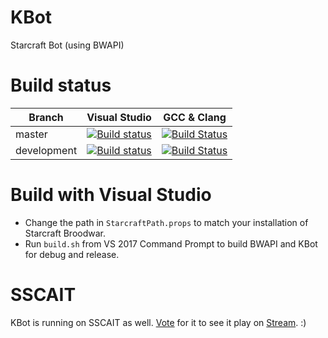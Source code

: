 # KBot
Starcraft Bot (using BWAPI)

# Build status

| Branch      | Visual Studio                           | GCC & Clang                                     |
| ----------- | --------------------------------------- | ----------------------------------------------- |
| master      | [![Build status][vs master]][vs build]  | [![Build Status][travis master]][travis build]  |
| development | [![Build status][vs develop]][vs build] | [![Build Status][travis develop]][travis build] |

[vs build]: https://kruecke.visualstudio.com/KBot
[vs master]: https://kruecke.visualstudio.com/_apis/public/build/definitions/30f6aa6a-33ee-4633-a315-57f354033160/3/badge
[vs develop]: https://kruecke.visualstudio.com/_apis/public/build/definitions/30f6aa6a-33ee-4633-a315-57f354033160/2/badge
[travis build]: https://travis-ci.org/Kruecke/KBot
[travis master]: https://travis-ci.org/Kruecke/KBot.svg?branch=master
[travis develop]: https://travis-ci.org/Kruecke/KBot.svg?branch=development

# Build with Visual Studio
- Change the path in `StarcraftPath.props` to match your installation of Starcraft Broodwar.
- Run `build.sh` from VS 2017 Command Prompt to build BWAPI and KBot for debug and release.

# SSCAIT
KBot is running on SSCAIT as well. [Vote](http://sscaitournament.com/index.php?action=voteForPlayers&botId=384) for it to see it play on [Stream](https://www.twitch.tv/sscait). :)
